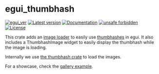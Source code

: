 # egui_thumbhash

[![egui_ver](https://img.shields.io/badge/egui-0.30.0-blue)](https://github.com/emilk/egui)
[![Latest version](https://img.shields.io/crates/v/egui_thumbhash.svg)](https://crates.io/crates/egui_thumbhash)
[![Documentation](https://docs.rs/egui_thumbhash/badge.svg)](https://docs.rs/egui_thumbhash)
[![unsafe forbidden](https://img.shields.io/badge/unsafe-forbidden-success.svg)](https://github.com/rust-secure-code/safety-dance/)
[![License](https://img.shields.io/crates/l/egui_thumbhash.svg)](https://crates.io/crates/egui_thumbhash)



[content]:<>


This crate adds an [image loader](https://docs.rs/egui/latest/egui/load/index.html)
to easily use [thumbhashes](https://evanw.github.io/thumbhash/) in egui.
It also includes a ThumbhashImage widget to easily display the thumbhash while the image is loading.

Internally we use [the thumbhash crate](https://crates.io/crates/thumbhash) to load the images.

For a showcase, check the [gallery example](https://lucasmerlin.github.io/hello_egui/#/example/gallery).